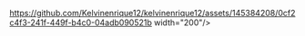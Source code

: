  https://github.com/Kelvinenrique12/kelvinenrique12/assets/145384208/0cf2c4f3-241f-449f-b4c0-04adb090521b width="200"/> 



